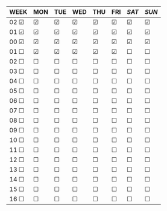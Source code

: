 |   WEEK    |   MON   |   TUE   |   WED   |   THU   |   FRI   |  *SAT*  |  *SUN*  |
|   -----   |   ---   |   ---   |   ---   |   ---   |   ---   |  -----  |  -----  |
| 02 &#9745;| &#9745; | &#9745; | &#9745; | &#9745; | &#9745; | &#9745; | &#9745; | 
| 01 &#9745;| &#9745; | &#9745; | &#9745; | &#9745; | &#9745; | &#9745; | &#9745; | 
| 00 &#9745;| &#9745; | &#9745; | &#9745; | &#9745; | &#9745; | &#9745; | &#9745; | 
| 01 &#9744;| &#9745; | &#9745; | &#9745; | &#9745; | &#9745; | &#9744; | &#9744; |
| 02 &#9744;| &#9744; | &#9744; | &#9744; | &#9744; | &#9744; | &#9744; | &#9744; |
| 03 &#9744;| &#9744; | &#9744; | &#9744; | &#9744; | &#9744; | &#9744; | &#9744; |
| 04 &#9744;| &#9744; | &#9744; | &#9744; | &#9744; | &#9744; | &#9744; | &#9744; |
| 05 &#9744;| &#9744; | &#9744; | &#9744; | &#9744; | &#9744; | &#9744; | &#9744; |
| 06 &#9744;| &#9744; | &#9744; | &#9744; | &#9744; | &#9744; | &#9744; | &#9744; |
| 07 &#9744;| &#9744; | &#9744; | &#9744; | &#9744; | &#9744; | &#9744; | &#9744; |
| 08 &#9744;| &#9744; | &#9744; | &#9744; | &#9744; | &#9744; | &#9744; | &#9744; |
| 09 &#9744;| &#9744; | &#9744; | &#9744; | &#9744; | &#9744; | &#9744; | &#9744; |
| 10 &#9744;| &#9744; | &#9744; | &#9744; | &#9744; | &#9744; | &#9744; | &#9744; |
| 11 &#9744;| &#9744; | &#9744; | &#9744; | &#9744; | &#9744; | &#9744; | &#9744; |
| 12 &#9744;| &#9744; | &#9744; | &#9744; | &#9744; | &#9744; | &#9744; | &#9744; |
| 13 &#9744;| &#9744; | &#9744; | &#9744; | &#9744; | &#9744; | &#9744; | &#9744; |
| 14 &#9744;| &#9744; | &#9744; | &#9744; | &#9744; | &#9744; | &#9744; | &#9744; |
| 15 &#9744;| &#9744; | &#9744; | &#9744; | &#9744; | &#9744; | &#9744; | &#9744; |
| 16 &#9744;| &#9744; | &#9744; | &#9744; | &#9744; | &#9744; | &#9744; | &#9744; |